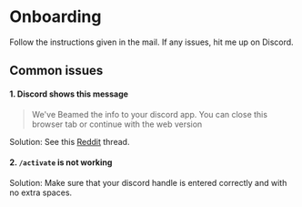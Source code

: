 # Onboarding

Follow the instructions given in the mail. If any issues, hit me up on Discord.


## Common issues


#### 1. Discord shows this message

> We've Beamed the info to your discord app. You can close this browser tab or continue with the web version

Solution: See this [Reddit](https://bit.ly/2JIgoA5) thread.


#### 2. `/activate` is not working

Solution: Make sure that your discord handle is entered correctly and with no extra spaces.

